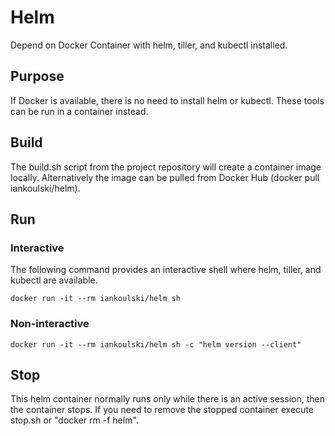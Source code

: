 # Helm
Depend on Docker Container with helm, tiller, and kubectl installed.

## Purpose
If Docker is available, there is no need to install helm or kubectl. These tools can be run in a container instead.

## Build
The build.sh script from the project repository will create a container image locally. Alternatively the image can be pulled from Docker Hub (docker pull iankoulski/helm).

## Run

### Interactive
The following command provides an interactive shell where helm, tiller, and kubectl are available.

    docker run -it --rm iankoulski/helm sh

### Non-interactive

    docker run -it --rm iankoulski/helm sh -c "helm version --client"

## Stop
This helm container normally runs only while there is an active session, then the container stops. If you need to remove the stopped container execute stop.sh or "docker rm -f helm".
